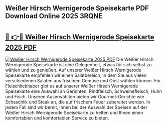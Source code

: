 ## Weißer Hirsch Wernigerode Speisekarte PDF Download Online 2025 3RQNE

# <h2><a href="http://gcb12n3.nevu.top/?p=Wei%c3%9fer+Hirsch+Wernigerode+Speisekarte">🔗 👉🔴 Weißer Hirsch Wernigerode Speisekarte 2025 PDF</a></h2>

[![Weißer Hirsch Wernigerode Speisekarte 2025 PDF](https://i.imgur.com/dBaPXMq.png)](http://gcb12n3.nevu.top/?p=Wei%c3%9fer+Hirsch+Wernigerode+Speisekarte)
Die Weißer Hirsch Wernigerode Speisekarte ist eine Gelegenheit, etwas für sich selbst zu wählen und zu genießen. Auf unserer Weißer Hirsch Wernigerode Speisekarte empfehlen wir einen Salatbereich, in dem Sie aus vielen verschiedenen Salaten aus frischem Gemüse und Obst wählen können. Für Fleischliebhaber gibt es auf unserer Weißer Hirsch Wernigerode Speisekarte eine Auswahl an Gerichten: Rindfleisch, Schweinefleisch, Huhn und Fisch. Unseren Auserwählten bieten wir Gourmet-Gerichte wie Schaschlik und Steak an, die auf frischem Feuer zubereitet werden. In jedem Fall sind wir bereit, Ihnen bei der Auswahl der Speisen auf der Weißer Hirsch Wernigerode Speisekarte zu helfen und Ihnen einen komfortablen und komfortablen Service zu bieten.

